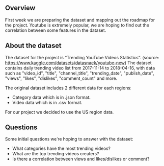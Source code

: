 ## Overview
First week we are preparing the dataset and mapping out the roadmap for the project. Youtube is extremely popular, we are hoping to find out the correlation between some features in the dataset.

## About the dataset
The dataset for the project is “Trending YouTube Videos Statistics”. (source: https://www.kaggle.com/datasets/datasnaek/youtube-new) 
The dataset contains daily trending video list from 2017-11-14 to 2018-04-16, with data such as "video_id", "title", "channel_title", "trending_date", "publish_date", "views", "likes", "dislikes", "comment_count" and more.

The original dataset includes 2 different data for each regions:
- Category data which is in .json format. 
- Video data which is in .csv format.

For our project we decided to use the US region data.

## Questions
Some initial questions we're hoping to answer with the dataset:
- What categories have the most trending videos?
- What are the top trending videos creaters?
- Is there a correlation between views and likes/dislikes or comment?



